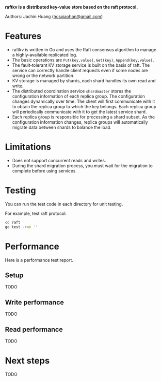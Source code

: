 **raftkv is a distributed key-value store based on the raft protocol.**

Authors: Jachin Huang (hcsxiaohan@gmail.com)

# Features
* raftkv is written in Go and uses the Raft consensus algorithm to manage a highly-available replicated log.
* The basic operations are `Put(key,value)`, `Get(key)`, `Append(key,value)`.
* The fault-tolerant KV storage service is built on the basis of raft. The service can correctly handle client requests even if some nodes are wrong or the network partition.
* KV storage is managed by shards, each shard handles its own read and write.
* The distributed coordination service `shardmaster` stores the configuration information of each replica group. The configuration changes dynamically over time. The client will first communicate with it to obtain the replica group to which the key belongs. Each replica group will periodically communicate with it to get the latest service shard.
* Each replica group is responsible for processing a shard subset. As the configuration information changes, replica groups will automatically migrate data between shards to balance the load.


# Limitations
* Does not support concurrent reads and writes.
* During the shard migration process, you must wait for the migration to complete before using services.


# Testing

You can run the test code in each directory for unit testing.

For example, test raft protocol:
```bash
cd raft
go test -run ''
```

# Performance

Here is a performance test report.

## Setup
TODO

## Write performance
TODO

## Read performance
TODO

# Next steps
TODO






